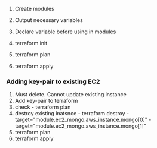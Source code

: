 1. Create modules
1. Output necessary variables
1. Declare variable before using in modules

1. terraform init
1. terraform plan
1. terraform apply

### Adding key-pair to existing EC2
1. Must delete. Cannot update existing instance
1. Add key-pair to terraform
1. check - terraform plan
1. destroy existing inatsnce -  terraform destroy -target="module.ec2_mongo.aws_instance.mongo[0]" -target="module.ec2_mongo.aws_instance.mongo[1]"
1. terraform plan
1. terraform apply